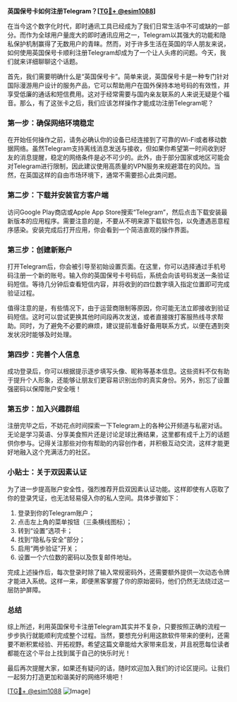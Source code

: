 **英国保号卡如何注册Telegram？[[TG💪+ @esim1088](https://t.me/s/esim1088)]**

在当今这个数字化时代，即时通讯工具已经成为了我们日常生活中不可或缺的一部分。而作为全球用户量庞大的即时通讯应用之一，Telegram以其强大的功能和隐私保护机制赢得了无数用户的青睐。然而，对于许多生活在英国的华人朋友来说，如何使用英国保号卡顺利注册Telegram却成为了一个让人头疼的问题。今天，我们就来详细聊聊这个话题。

首先，我们需要明确什么是“英国保号卡”。简单来说，英国保号卡是一种专门针对国际漫游用户设计的服务产品，它可以帮助用户在国外保持本地号码的有效性，并享受低廉的通话和短信费用。这对于经常需要与国内亲友联系的人来说无疑是个福音。那么，有了这张卡之后，我们应该怎样操作才能成功注册Telegram呢？

### 第一步：确保网络环境稳定

在开始任何操作之前，请务必确认你的设备已经连接到了可靠的Wi-Fi或者移动数据网络。虽然Telegram支持离线消息发送与接收，但如果你希望第一时间收到好友的消息提醒，稳定的网络条件是必不可少的。此外，由于部分国家或地区可能会对Telegram进行限制，因此建议使用高质量的VPN服务来规避潜在的风险。当然，在英国这样的自由市场环境下，通常不需要担心此类问题。

### 第二步：下载并安装官方客户端

访问Google Play商店或Apple App Store搜索“Telegram”，然后点击下载安装最新版本的应用程序。需要注意的是，不要从不明来源下载软件包，以免遭遇恶意程序感染。安装完成后打开应用，你会看到一个简洁直观的操作界面。

### 第三步：创建新账户

打开Telegram后，你会被引导至初始设置页面。在这里，你可以选择通过手机号码注册一个新的账号。输入你的英国保号卡号码后，系统会向该号码发送一条验证码短信。等待几分钟后查看短信内容，并将收到的四位数字填入指定位置即可完成验证过程。

值得注意的是，有些情况下，由于运营商限制等原因，你可能无法立即接收到验证码短信。这时可以尝试更换其他时间段再次发送，或者直接拨打客服热线寻求帮助。同时，为了避免不必要的麻烦，建议提前准备好备用联系方式，以便在遇到突发状况时能够及时处理。

### 第四步：完善个人信息

成功登录后，你可以根据提示逐步填写头像、昵称等基本信息。这些资料不仅有助于提升个人形象，还能够让朋友们更容易识别出你的真实身份。另外，别忘了设置强密码以保障账户安全哦！

### 第五步：加入兴趣群组

注册完毕之后，不妨花点时间探索一下Telegram上的各种公开频道与私密对话。无论是学习英语、分享美食照片还是讨论足球比赛结果，这里都有成千上万的话题供你参与。记得关注那些对你有帮助的内容创作者，并积极互动交流，这样才能更好地融入这个充满活力的社区。

### 小贴士：关于双因素认证

为了进一步提高账户安全性，强烈推荐开启双因素认证功能。这样即使有人窃取了你的登录凭证，也无法轻易侵入你的私人空间。具体步骤如下：

1. 登录到你的Telegram账户；
2. 点击左上角的菜单按钮（三条横线图标）；
3. 转到“设置”选项卡；
4. 找到“隐私与安全”部分；
5. 启用“两步验证”开关；
6. 设置一个六位数的密码以及恢复邮件地址。

完成上述操作后，每次登录时除了输入常规密码外，还需要额外提供一次动态令牌才能进入系统。这样一来，即便黑客掌握了你的原始密码，他们仍然无法绕过这一层防护屏障。

### 总结

综上所述，利用英国保号卡注册Telegram其实并不复杂，只要按照正确的流程一步步执行就能顺利完成整个过程。当然，要想充分利用这款软件带来的便利，还需要不断积累经验、开拓视野。希望这篇文章能给大家带来启发，并且祝愿每位读者都能在这个平台上找到属于自己的快乐时光！

最后再次提醒大家，如果还有疑问的话，随时欢迎加入我们的讨论区提问。让我们一起努力打造更加和谐美好的网络环境吧！

[[TG💪+ @esim1088](https://t.me/s/esim1088) ![Image](https://i.postimg.cc/4NQfJmqS/Snipaste-2025-05-13-00-14-12.png)]